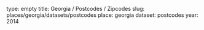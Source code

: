 type: empty
title: Georgia / Postcodes / Zipcodes
slug: places/georgia/datasets/postcodes
place: georgia
dataset: postcodes
year: 2014
